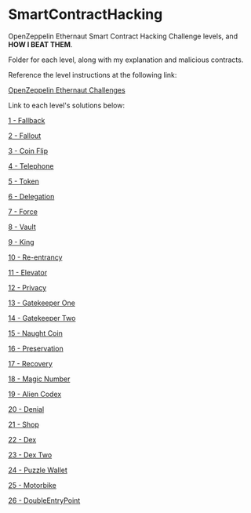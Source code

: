 # SmartContractHacking
OpenZeppelin Ethernaut Smart Contract Hacking Challenge levels, and **HOW I BEAT THEM**.

Folder for each level, along with my explanation and malicious contracts.

Reference the level instructions at the following link:

[OpenZeppelin Ethernaut Challenges](https://ethernaut.openzeppelin.com/)

Link to each level's solutions below:

[1 - Fallback](https://github.com/CharlieJRBenson/SmartContractHacking/tree/main/Fallback)

[2 - Fallout](https://github.com/CharlieJRBenson/SmartContractHacking/tree/main/Fallout)

[3 - Coin Flip](https://github.com/CharlieJRBenson/SmartContractHacking/tree/main/CoinFlip)

[4 - Telephone](https://github.com/CharlieJRBenson/SmartContractHacking/tree/main/Telephone)

[5 - Token](https://github.com/CharlieJRBenson/SmartContractHacking/tree/main/Token)

[6 - Delegation](https://github.com/CharlieJRBenson/SmartContractHacking/tree/main/Delegation)

[7 - Force](https://github.com/CharlieJRBenson/SmartContractHacking/tree/main/Force)

[8 - Vault](https://github.com/CharlieJRBenson/SmartContractHacking/tree/main/Vault)

[9 - King](https://github.com/CharlieJRBenson/SmartContractHacking/tree/main/King)

[10 - Re-entrancy]()

[11 - Elevator]()

[12 - Privacy]()

[13 - Gatekeeper One]()

[14 - Gatekeeper Two]()

[15 - Naught Coin]()

[16 - Preservation]()

[17 - Recovery]()

[18 - Magic Number]()

[19 - Alien Codex]()

[20 - Denial]()

[21 - Shop]()

[22 - Dex]()

[23 - Dex Two]()

[24 - Puzzle Wallet]()

[25 - Motorbike]()

[26 - DoubleEntryPoint]()
